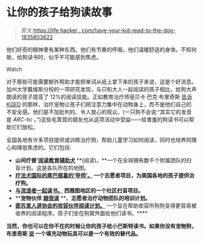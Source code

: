 # 让你的孩子给狗读故事

> 原文:[https://life hacker . com/have-your-kid-read-to-the-dog-1835803622](https://lifehacker.com/have-your-kid-read-to-the-dog-1835803622)

他们好奇的眼神里有某种东西。他们有节奏的呼吸。他们温暖舒适的身体。不知何故，给狗读书时，似乎不可能感到焦虑。

Watch

对于那些可能需要额外帮助才能把单词从纸上拿下来的孩子来说，这是个好消息。加州大学戴维斯分校的一项研究发现，与只和大人一起阅读的孩子相比，给狗大声朗读的孩子提高了 12%的阅读技能。正如教育治疗师丽贝卡·巴克·布里奇斯 [告诉 KQED](https://www.kqed.org/mindshift/47522/how-reading-aloud-to-therapy-dogs-can-help-struggling-kids?fbclid=IwAR3zoAfdBmwAybgj0XlNrSMtofTwqmohwpiz54uva32_WElhkk0rXxdnmcQ) 的那样，治疗宠物让孩子们把注意力集中在动物身上，而不是他们自己的不安全感。他们是不加批判的、令人放心的观众。(一只狗不会说:“其实它的发音是 *ARC-tic* 。”)这些毛茸茸的朋友也从这项活动中受益——给害羞的狗读书可以帮助它们放松。

全国各地有许多项目提供或训练治疗狗，帮助儿童学习如何阅读，同时也培养同理心和降低焦虑的。它们包括:

*   **山间疗兽’**[**阅读教育辅助犬**](http://www.therapyanimals.org/Read_Affiliate_Programs.html) **(阅读)。**一个在全球拥有数千个附属团队的扫盲计划。这是各队所在的地图。
*   [**疗法犬国际的**](http://www.tdi-dog.org/OurPrograms.aspx?Page=Children+Reading+to+Dogs)**[**尾巴摇着的‘导师’。**](http://www.tdi-dog.org/OurPrograms.aspx?Page=Children+Reading+to+Dogs) 一个志愿者项目，为美国各地的孩子提供治疗狗。** 
*   **[**与流浪者一起读书。**](https://www.readingwithrover.org/) 西雅图地区的一个社区扫盲项目。** 
*   ****宠物伙伴** [**跟我读**](https://petpartners.org/read-with-me/) **。**志愿者治疗动物团队的培训计划。** 
*   **[**密苏里人道协会的**](http://www.hsmo.org/)**[**收容伙伴阅读计划。**](http://www.hsmo.org/education/shelter-buddies-reading.html) 一个旨在帮助收容所狗狗变得更容易被收养的阅读程序。孩子们坐在狗窝外面给他们读书。****

****当然，你也可以在你不在的时候让你的孩子给小巴斯特读书。如果你没有宠物狗，布里奇斯 [说](https://www.kqed.org/mindshift/47522/how-reading-aloud-to-therapy-dogs-can-help-struggling-kids?fbclid=IwAR3zoAfdBmwAybgj0XlNrSMtofTwqmohwpiz54uva32_WElhkk0rXxdnmcQ) 一个填充动物玩具可以是一个有效的替代品。****